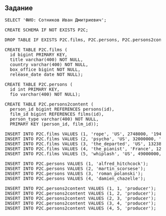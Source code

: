 ## Задание

<pre>
SELECT 'ФИО: Сотников Иван Дмитриевич';

CREATE SCHEMA IF NOT EXISTS P2C;

DROP TABLE IF EXISTS P2C.films, P2C.persons, P2C.persons2content;

CREATE TABLE P2C.films (
  id bigint PRIMARY KEY,
  title varchar(400) NOT NULL,
  country varchar(400) NOT NULL,
  box_office bigint NOT NULL,
  release_date date NOT NULL);
  
CREATE TABLE P2C.persons (
  id int PRIMARY KEY,
  fio varchar(400) NOT NULL);
  
CREATE TABLE P2C.persons2content (
  person_id bigint REFERENCES persons(id),
  film_id bigint REFERENCES films(id),
  person_type varchar(400) NOT NULL,
  PRIMARY KEY (person_id, film_id));
  
INSERT INTO P2C.films VALUES (1, 'rope', 'US', 2748000, '1948-08-26');
INSERT INTO P2C.films VALUES (2, 'psycho', 'US', 32000000, '1960-06-16');
INSERT INTO P2C.films VALUES (3, 'the_departed', 'US', 132384315, '2006-09-26');
INSERT INTO P2C.films VALUES (4, 'the_pianist', 'France', 120100000, '2002-09-25');
INSERT INTO P2C.films VALUES (5, 'whiplash', 'US', 49000000, '2014-11-10');

INSERT INTO P2C.persons VALUES (1, 'alfred_hitchcock');
INSERT INTO P2C.persons VALUES (2, 'martin_scorsese');
INSERT INTO P2C.persons VALUES (3, 'roman_polanski');
INSERT INTO P2C.persons VALUES (4, 'damien_chazelle');

INSERT INTO P2C.persons2content VALUES (1, 1, 'producer');
INSERT INTO P2C.persons2content VALUES (1, 2, 'producer');
INSERT INTO P2C.persons2content VALUES (2, 3, 'producer');
INSERT INTO P2C.persons2content VALUES (3, 4, 'producer');
INSERT INTO P2C.persons2content VALUES (4, 5, 'producer');
</pre>
